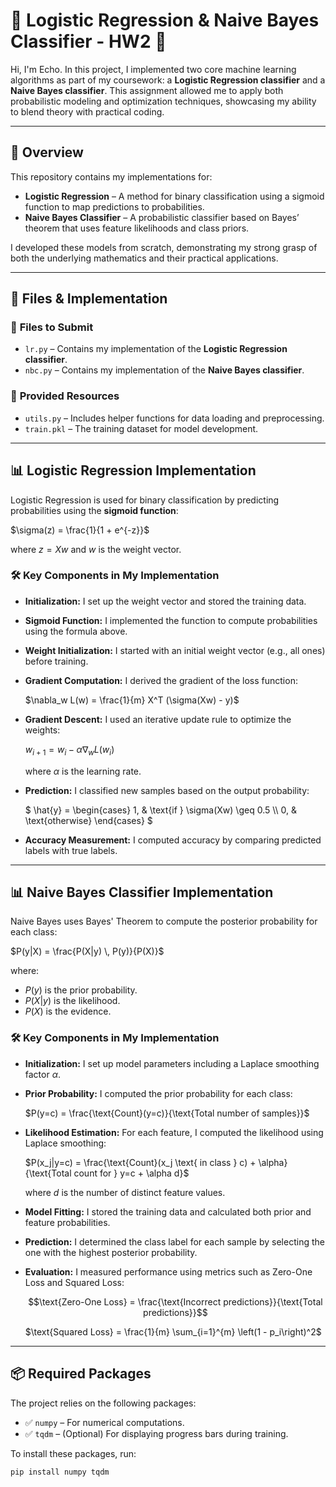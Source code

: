 
# 🚀 **Logistic Regression & Naive Bayes Classifier - HW2** 🎯

Hi, I'm Echo. In this project, I implemented two core machine learning algorithms as part of my coursework: a **Logistic Regression classifier** and a **Naive Bayes classifier**. This assignment allowed me to apply both probabilistic modeling and optimization techniques, showcasing my ability to blend theory with practical coding.

---

## 📌 **Overview**
This repository contains my implementations for:
- **Logistic Regression** – A method for binary classification using a sigmoid function to map predictions to probabilities.
- **Naive Bayes Classifier** – A probabilistic classifier based on Bayes’ theorem that uses feature likelihoods and class priors.

I developed these models from scratch, demonstrating my strong grasp of both the underlying mathematics and their practical applications.

---

## 📂 **Files & Implementation**

### 🔧 **Files to Submit**
- `lr.py` – Contains my implementation of the **Logistic Regression classifier**.
- `nbc.py` – Contains my implementation of the **Naive Bayes classifier**.

### 📁 **Provided Resources**
- `utils.py` – Includes helper functions for data loading and preprocessing.
- `train.pkl` – The training dataset for model development.

---

## 📊 **Logistic Regression Implementation**
Logistic Regression is used for binary classification by predicting probabilities using the **sigmoid function**:

$`\sigma(z) = \frac{1}{1 + e^{-z}}`$

where $`z = Xw`$ and $`w`$ is the weight vector.

### 🛠 **Key Components in My Implementation**
- **Initialization:** I set up the weight vector and stored the training data.
- **Sigmoid Function:** I implemented the function to compute probabilities using the formula above.
- **Weight Initialization:** I started with an initial weight vector (e.g., all ones) before training.
- **Gradient Computation:** I derived the gradient of the loss function:

  $`\nabla_w L(w) = \frac{1}{m} X^T (\sigma(Xw) - y)`$

- **Gradient Descent:** I used an iterative update rule to optimize the weights:

  $`w_{i+1} = w_i - \alpha \nabla_w L(w_i)`$

  where $`\alpha`$ is the learning rate.
- **Prediction:** I classified new samples based on the output probability:

  $`
  \hat{y} =
  \begin{cases} 
  1, & \text{if } \sigma(Xw) \geq 0.5 \\
  0, & \text{otherwise}
  \end{cases}
  `$

- **Accuracy Measurement:** I computed accuracy by comparing predicted labels with true labels.

---

## 📊 **Naive Bayes Classifier Implementation**
Naive Bayes uses Bayes' Theorem to compute the posterior probability for each class:

$`P(y|X) = \frac{P(X|y) \, P(y)}{P(X)}`$

where:
- $`P(y)`$ is the prior probability.
- $`P(X|y)`$ is the likelihood.
- $`P(X)`$ is the evidence.

### 🛠 **Key Components in My Implementation**
- **Initialization:** I set up model parameters including a Laplace smoothing factor $`\alpha`$.
- **Prior Probability:** I computed the prior probability for each class:

  $`P(y=c) = \frac{\text{Count}(y=c)}{\text{Total number of samples}}`$

- **Likelihood Estimation:** For each feature, I computed the likelihood using Laplace smoothing:

  $`P(x_j|y=c) = \frac{\text{Count}(x_j \text{ in class } c) + \alpha}{\text{Total count for } y=c + \alpha d}`$

  where $`d`$ is the number of distinct feature values.
- **Model Fitting:** I stored the training data and calculated both prior and feature probabilities.
- **Prediction:** I determined the class label for each sample by selecting the one with the highest posterior probability.
- **Evaluation:** I measured performance using metrics such as Zero-One Loss and Squared Loss:

  $$\text{Zero-One Loss} = \frac{\text{Incorrect predictions}}{\text{Total predictions}}$$

  $`\text{Squared Loss} = \frac{1}{m} \sum_{i=1}^{m} \left(1 - p_i\right)^2`$

---

## 📦 **Required Packages**
The project relies on the following packages:
- ✅ `numpy` – For numerical computations.
- ✅ `tqdm` – (Optional) For displaying progress bars during training.

To install these packages, run:
```bash
pip install numpy tqdm
```


